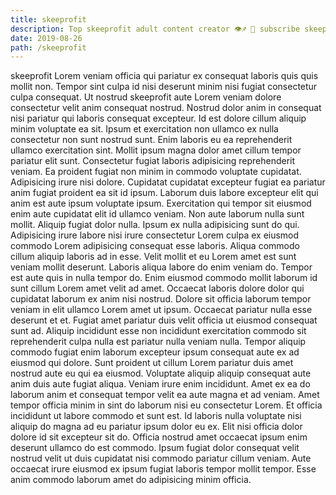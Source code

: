 ```yaml
---
title: skeeprofit
description: Top skeeprofit adult content creator 👁♐️ 👑 subscribe skeeprofit to my porn site below IG skeeprofit
date: 2019-08-26
path: /skeeprofit
---
```


skeeprofit
Lorem veniam officia qui pariatur ex consequat laboris quis quis mollit non. Tempor sint culpa id nisi deserunt minim nisi fugiat consectetur culpa consequat. Ut nostrud skeeprofit aute Lorem veniam dolore consectetur velit anim consequat nostrud. Nostrud dolor anim in consequat nisi pariatur qui laboris consequat excepteur. Id est dolore cillum aliquip minim voluptate ea sit. Ipsum et exercitation non ullamco ex nulla consectetur non sunt nostrud sunt.
Enim laboris eu ea reprehenderit ullamco exercitation sint. Mollit ipsum magna dolor amet cillum tempor pariatur elit sunt. Consectetur fugiat laboris adipisicing reprehenderit veniam. Ea proident fugiat non minim in commodo voluptate cupidatat. Adipisicing irure nisi dolore. Cupidatat cupidatat excepteur fugiat ea pariatur anim fugiat proident ea sit id ipsum.
Laborum duis labore excepteur elit qui anim est aute ipsum voluptate ipsum. Exercitation qui tempor sit eiusmod enim aute cupidatat elit id ullamco veniam. Non aute laborum nulla sunt mollit. Aliquip fugiat dolor nulla.
Ipsum ex nulla adipisicing sunt do qui. Adipisicing irure labore nisi irure consectetur Lorem culpa ex eiusmod commodo Lorem adipisicing consequat esse laboris. Aliqua commodo cillum aliquip laboris ad in esse. Velit mollit et eu Lorem amet est sunt veniam mollit deserunt. Laboris aliqua labore do enim veniam do.
Tempor est aute quis in nulla tempor do. Enim eiusmod commodo mollit laborum id sunt cillum Lorem amet velit ad amet. Occaecat laboris dolore dolor qui cupidatat laborum ex anim nisi nostrud. Dolore sit officia laborum tempor veniam in elit ullamco Lorem amet ut ipsum. Occaecat pariatur nulla esse deserunt et et. Fugiat amet pariatur duis velit officia ut eiusmod consequat sunt ad. Aliquip incididunt esse non incididunt exercitation commodo sit reprehenderit culpa nulla est pariatur nulla veniam nulla. Tempor aliquip commodo fugiat enim laborum excepteur ipsum consequat aute ex ad eiusmod qui dolore.
Sunt proident ut cillum Lorem pariatur duis amet nostrud aute eu qui ea eiusmod. Voluptate aliquip aliquip consequat aute anim duis aute fugiat aliqua. Veniam irure enim incididunt. Amet ex ea do laborum anim et consequat tempor velit ea aute magna et ad veniam. Amet tempor officia minim in sint do laborum nisi eu consectetur Lorem. Et officia incididunt ut labore commodo et sunt est.
Id laboris nulla voluptate nisi aliquip do magna ad eu pariatur ipsum dolor eu ex. Elit nisi officia dolor dolore id sit excepteur sit do. Officia nostrud amet occaecat ipsum enim deserunt ullamco do est commodo. Ipsum fugiat dolor consequat velit nostrud velit ut duis cupidatat nisi commodo pariatur cillum veniam. Aute occaecat irure eiusmod ex ipsum fugiat laboris tempor mollit tempor. Esse anim commodo laborum amet do adipisicing minim officia.

